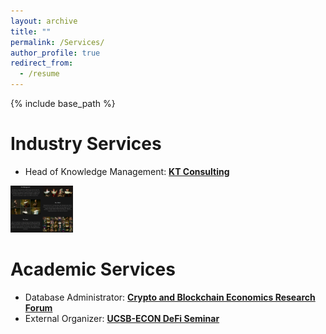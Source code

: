 ```yaml
---
layout: archive
title: ""
permalink: /Services/
author_profile: true
redirect_from:
  - /resume
---
```


{% include base_path %}

Industry Services
=====
* Head of Knowledge Management: [**KT Consulting**](https://ktconsult.org/)
<img src="/images/KTC.png" alt="KT Consulting Logo" width="100">

Academic Services
=====
* Database Administrator: [**Crypto and Blockchain Economics Research Forum**](https://www.cber-forum.org/literature)<br>
* External Organizer: [**UCSB-ECON DeFi Seminar**](https://ucsbdefi.wixsite.com/seminar)
